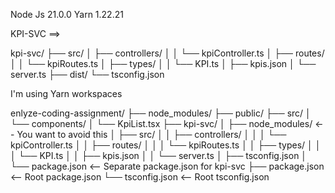 Node Js 21.0.0
Yarn 1.22.21

KPI-SVC ==>

kpi-svc/
├── src/
│ ├── controllers/
│ │ └── kpiController.ts
│ ├── routes/
│ │ └── kpiRoutes.ts
│ ├── types/
│ │ └── KPI.ts
│ ├── kpis.json
│ └── server.ts
├── dist/
└── tsconfig.json

I'm using Yarn workspaces

enlyze-coding-assignment/
├── node_modules/
├── public/
├── src/
│ └── components/
│ └── KpiList.tsx
├── kpi-svc/
│ ├── node_modules/ <-- You want to avoid this
│ ├── src/
│ │ ├── controllers/
│ │ │ └── kpiController.ts
│ │ ├── routes/
│ │ │ └── kpiRoutes.ts
│ │ ├── types/
│ │ │ └── KPI.ts
│ │ ├── kpis.json
│ │ └── server.ts
│ ├── tsconfig.json
│ └── package.json <-- Separate package.json for kpi-svc
├── package.json <-- Root package.json
└── tsconfig.json <-- Root tsconfig.json
